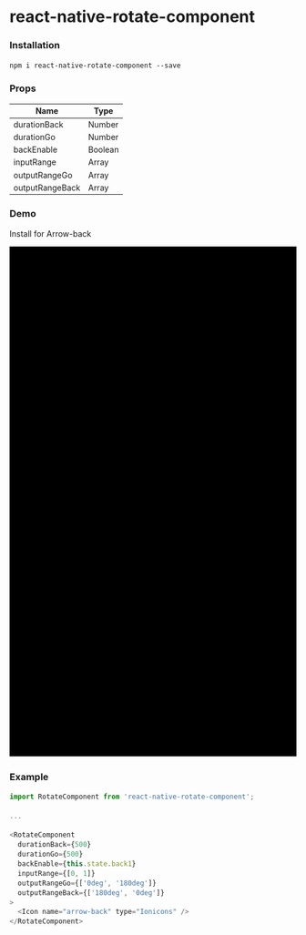 # react-native-rotate-component
### Installation
`npm i react-native-rotate-component --save`

### Props
Name | Type
------------ | -------------
durationBack | Number
durationGo | Number
backEnable | Boolean
inputRange | Array
outputRangeGo | Array
outputRangeBack | Array

### Demo
Install for Arrow-back

![demo](https://github.com/bonnguyenitc/react-native-rotate-component/blob/master/screen/demo.gif)

### Example

```javascript
import RotateComponent from 'react-native-rotate-component';

...

<RotateComponent 
  durationBack={500} 
  durationGo={500} 
  backEnable={this.state.back1} 
  inputRange={[0, 1]} 
  outputRangeGo={['0deg', '180deg']} 
  outputRangeBack={['180deg', '0deg']}
>
  <Icon name="arrow-back" type="Ionicons" />
</RotateComponent>
```
